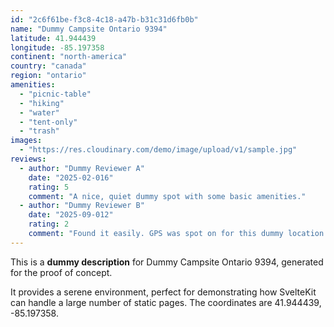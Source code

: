 ```yaml
---
id: "2c6f61be-f3c8-4c18-a47b-b31c31d6fb0b"
name: "Dummy Campsite Ontario 9394"
latitude: 41.944439
longitude: -85.197358
continent: "north-america"
country: "canada"
region: "ontario"
amenities:
  - "picnic-table"
  - "hiking"
  - "water"
  - "tent-only"
  - "trash"
images:
  - "https://res.cloudinary.com/demo/image/upload/v1/sample.jpg"
reviews:
  - author: "Dummy Reviewer A"
    date: "2025-02-016"
    rating: 5
    comment: "A nice, quiet dummy spot with some basic amenities."
  - author: "Dummy Reviewer B"
    date: "2025-09-012"
    rating: 2
    comment: "Found it easily. GPS was spot on for this dummy location."
---
```


This is a **dummy description** for Dummy Campsite Ontario 9394, generated for the proof of concept.

It provides a serene environment, perfect for demonstrating how SvelteKit can handle a large number of static pages. The coordinates are 41.944439, -85.197358.
